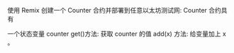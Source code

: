 使用 Remix 创建一个 Counter 合约并部署到任意以太坊测试网:
Counter 合约具有

一个状态变量 counter
get()方法: 获取 counter 的值
add(x) 方法: 给变量加上 x 。